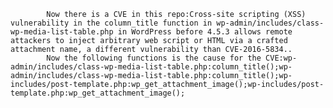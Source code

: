 
            Now there is a CVE in this repo:Cross-site scripting (XSS) vulnerability in the column_title function in wp-admin/includes/class-wp-media-list-table.php in WordPress before 4.5.3 allows remote attackers to inject arbitrary web script or HTML via a crafted attachment name, a different vulnerability than CVE-2016-5834..
            Now the following functions is the cause for the CVE:wp-admin/includes/class-wp-media-list-table.php:column_title();wp-admin/includes/class-wp-media-list-table.php:column_title();wp-includes/post-template.php:wp_get_attachment_image();wp-includes/post-template.php:wp_get_attachment_image();
            